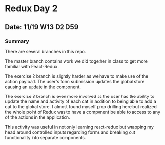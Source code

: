 # Redux Day 2

## Date: 11/19 W13 D2 D59

### Summary

There are several branches in this repo.

The master branch contains work we did together in class to get more familiar with React-Redux.

The  exercise 2 branch is slightly harder as we have to make use of the action payload. The user's form submission updates the global store causing an update in the component.

The exercise 3 branch is even more involved as the user has the ability to update the name and activity of each cat in addition to being able to add a cat to the global store.  I almost found myself prop drilling here but realized the whole point of Redux was to have a component be able to access to any of the actions in the application.

This activity was useful in not only learning react-redux but wrapping my head around controlled inputs regarding forms and breaking out functionality into separate components.